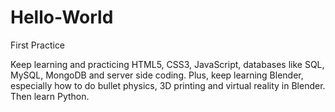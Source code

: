 # Hello-World
First Practice

Keep learning and practicing HTML5, CSS3, JavaScript, databases like SQL, MySQL, MongoDB and server side coding. Plus, keep learning Blender, especially how to do bullet physics, 3D printing and virtual reality in Blender. Then learn Python. 
